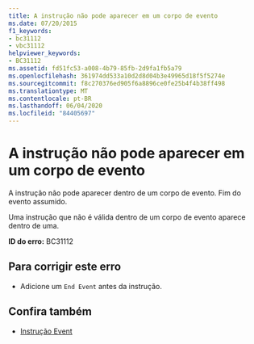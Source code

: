 ```yaml
---
title: A instrução não pode aparecer em um corpo de evento
ms.date: 07/20/2015
f1_keywords:
- bc31112
- vbc31112
helpviewer_keywords:
- BC31112
ms.assetid: fd51fc53-a008-4b79-85fb-2d9fa1fb5a79
ms.openlocfilehash: 361974dd533a10d2d8d04b3e49965d18f5f5274e
ms.sourcegitcommit: f8c270376ed905f6a8896ce0fe25b4f4b38ff498
ms.translationtype: MT
ms.contentlocale: pt-BR
ms.lasthandoff: 06/04/2020
ms.locfileid: "84405697"
---
```

# <a name="statement-cannot-appear-within-an-event-body"></a>A instrução não pode aparecer em um corpo de evento
A instrução não pode aparecer dentro de um corpo de evento. Fim do evento assumido.  
  
 Uma instrução que não é válida dentro de um corpo de evento aparece dentro de uma.  
  
 **ID do erro:** BC31112  
  
## <a name="to-correct-this-error"></a>Para corrigir este erro  
  
- Adicione um `End Event` antes da instrução.  
  
## <a name="see-also"></a>Confira também

- [Instrução Event](../language-reference/statements/event-statement.md)
